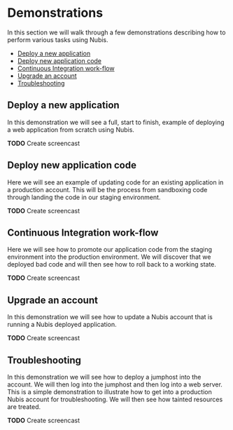 ﻿# Demonstrations
In this section we will walk through a few demonstrations describing how to perform various tasks using Nubis.

 - [Deploy a new application](#deploy-a-new-application)
 - [Deploy new application code](#deploy-new-application-code)
 - [Continuous Integration work-flow](#continuous-integration-work-flow)
 - [Upgrade an account](#upgrade-an-account)
 - [Troubleshooting](#troubleshooting)

## Deploy a new application
In this demonstration we will see a full, start to finish, example of deploying a web application from scratch using Nubis.

**TODO** Create screencast

## Deploy new application code
Here we will see an example of updating code for an existing application in a production account. This will be the process from sandboxing code through landing the code in our staging environment.

**TODO** Create screencast

## Continuous Integration work-flow
Here we will see how to promote our application code from the staging environment into the production environment. We will discover that we deployed bad code and will then see how to roll back to a working state.

**TODO** Create screencast

## Upgrade an account
In this demonstration we will see how to update a Nubis account that is running a Nubis deployed application.

**TODO** Create screencast

## Troubleshooting
In this demonstration we will see how to deploy a jumphost into the account. We will then log into the jumphost and then log into a web server. This is a simple demonstration to illustrate how to get into a production Nubis account for troubleshooting. We will then see how tainted resources are treated.

**TODO** Create screencast
